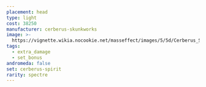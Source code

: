 ```yaml
---
placement: head
type: light
cost: 38250
manufacturer: cerberus-skunkworks
image: >-
  https://vignette.wikia.nocookie.net/masseffect/images/5/5d/Cerberus_Shade_Female.png/revision/latest/scale-to-width-down/350?cb=20160619125819
tags:
  - extra_damage
  - set_bonus
andromeda: false
set: cerberus-spirit
rarity: spectre
---
```

